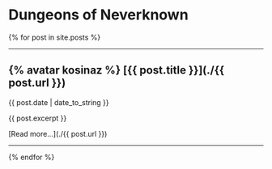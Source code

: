 # Dungeons of Neverknown

{% for post in site.posts %}

***

## {% avatar kosinaz %} [{{ post.title }}](./{{ post.url }})

{{ post.date | date_to_string }}

{{ post.excerpt }}

[Read more...](./{{ post.url }})

***

{% endfor %}
